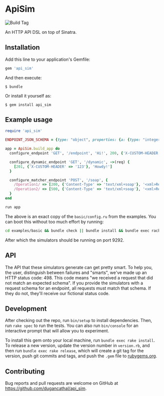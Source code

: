 # ApiSim

![Build Tag](https://travis-ci.org/dugancathal/api_sim.svg?branch=master)

An HTTP API DSL on top of Sinatra.

## Installation

Add this line to your application's Gemfile:

```ruby
gem 'api_sim'
```

And then execute:

    $ bundle

Or install it yourself as:

    $ gem install api_sim

## Example usage

```ruby
require 'api_sim'

ENDPOINT_JSON_SCHEMA = {type: "object", properties: {a: {type: "integer"}}}.to_json

app = ApiSim.build_app do
  configure_endpoint 'GET', '/endpoint', 'Hi!', 200, {'X-CUSTOM-HEADER' => 'easy as abc'}, ENDPOINT_JSON_SCHEMA

  configure_dynamic_endpoint 'GET', '/dynamic', ->(req) {
    [201, {'X-CUSTOM-HEADER' => '123'}, 'Howdy!']
  }

  configure_matcher_endpoint 'POST', '/soap', {
    /Operation1/ => [200, {'Content-Type' => 'text/xml+soap'}, '<xml>Response1</xml>'],
    /Operation2/ => [500, {'Content-Type' => 'text/xml+soap'}, '<xml>Response2</xml>'],
  }
end

run app
```

The above is an exact copy of the `basic/config.ru` from the examples. You can boot this without too much
effort by running:

```bash
cd examples/basic && bundle check || bundle install && bundle exec rackup -I../../lib
```

After which the simulators should be running on port 9292.

## API

The API that these simulators generate can get pretty smart. To help you, the user,
distinguish between failures and "smarts", we've made up an HTTP status code: 498.
This code means "we received a request that did not match an expected schema". If you
provide the simulators with a request schema for an endpoint, all requests must match
that schema. If they do not, they'll receive our fictional status code.

## Development

After checking out the repo, run `bin/setup` to install dependencies. Then, run `rake spec` to run the tests. You can also run `bin/console` for an interactive prompt that will allow you to experiment.

To install this gem onto your local machine, run `bundle exec rake install`. To release a new version, update the version number in `version.rb`, and then run `bundle exec rake release`, which will create a git tag for the version, push git commits and tags, and push the `.gem` file to [rubygems.org](https://rubygems.org).

## Contributing

Bug reports and pull requests are welcome on GitHub at https://github.com/dugancathal/api_sim.
